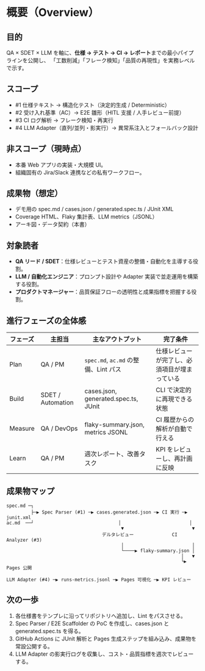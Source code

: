 # 概要（Overview）

## 目的
QA × SDET × LLM を軸に、**仕様 → テスト → CI → レポート**までの最小パイプラインを公開し、
「工数削減」「フレーク検知」「品質の再現性」を実務レベルで示す。

## スコープ
- #1 仕様テキスト → 構造化テスト（決定的生成 / Deterministic）
- #2 受け入れ基準（AC）→ E2E 雛形（HITL 支援 / 人手レビュー前提）
- #3 CI ログ解析 → フレーク検知・再実行
- #4 LLM Adapter（直列/並列・影実行）→ 異常系注入とフォールバック設計

## 非スコープ（現時点）
- 本番 Web アプリの実装・大規模 UI。  
- 組織固有の Jira/Slack 連携などの私有ワークフロー。

## 成果物（想定）
- デモ用の spec.md / cases.json / generated.spec.ts / JUnit XML
- Coverage HTML、Flaky 集計表、LLM metrics（JSONL）
- アーキ図・データ契約（本書）

## 対象読者
- **QA リード / SDET**：仕様レビューとテスト資産の整備・自動化を主導する役割。
- **LLM / 自動化エンジニア**：プロンプト設計や Adapter 実装で並走運用を構築する役割。
- **プロダクトマネージャー**：品質保証フローの透明性と成果指標を把握する役割。

## 進行フェーズの全体感
| フェーズ | 主担当 | 主なアウトプット | 完了条件 |
| --- | --- | --- | --- |
| Plan | QA / PM | `spec.md`, `ac.md` の整備、Lint パス | 仕様レビューが完了し、必須項目が埋まっている |
| Build | SDET / Automation | cases.json, generated.spec.ts, JUnit | CLI で決定的に再現できる状態 |
| Measure | QA / DevOps | flaky-summary.json, metrics JSONL | CI 履歴からの解析が自動で行える |
| Learn | QA / PM | 週次レポート、改善タスク | KPI をレビューし、再計画に反映 |

## 成果物マップ
```
spec.md ─┐
         ├─▶ Spec Parser (#1) ─▶ cases.generated.json ─▶ CI 実行 ─▶ junit.xml
ac.md  ──┘                               │                         │
                                          ▼                         ▼
                                   デルタレビュー              CI Analyzer (#3)
                                          │                         │
                                          └────▶ flaky-summary.json │
                                                                │   ▼
                                                                └▶ Pages 公開

LLM Adapter (#4) ─▶ runs-metrics.jsonl ─▶ Pages 可視化 ─▶ KPI レビュー
```

## 次の一歩
1. 各仕様書をテンプレに沿ってリポジトリへ追加し、Lint をパスさせる。
2. Spec Parser / E2E Scaffolder の PoC を作成し、cases.json と generated.spec.ts を得る。
3. GitHub Actions に JUnit 解析と Pages 生成ステップを組み込み、成果物を常設公開する。
4. LLM Adapter の影実行ログを収集し、コスト・品質指標を週次でレビューする。
